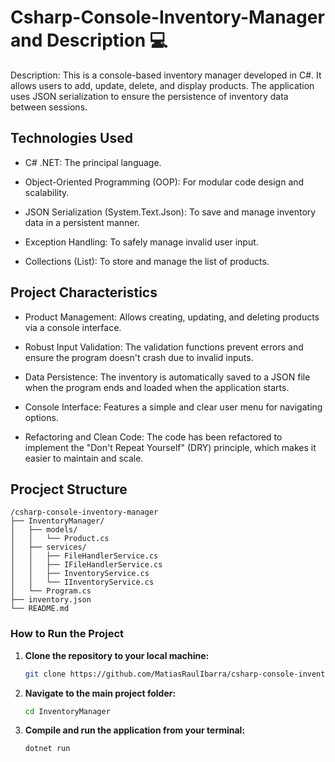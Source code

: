 # Csharp-Console-Inventory-Manager and Description 💻

Description: This is a console-based inventory manager developed in C#. It allows users to add, update, delete, and display products. The application uses JSON serialization to ensure the persistence of inventory data between sessions.

## Technologies Used
* C# .NET: The principal language.

* Object-Oriented Programming (OOP): For modular code design and scalability.

* JSON Serialization (System.Text.Json): To save and manage inventory data in a persistent manner.

* Exception Handling: To safely manage invalid user input.

* Collections (List<T>): To store and manage the list of products.

## Project Characteristics
* Product Management: Allows creating, updating, and deleting products via a console interface.

* Robust Input Validation: The validation functions prevent errors and ensure the program doesn't crash due to invalid inputs.

* Data Persistence: The inventory is automatically saved to a JSON file when the program ends and loaded when the application starts.

* Console Interface: Features a simple and clear user menu for navigating options.

* Refactoring and Clean Code: The code has been refactored to implement the "Don't Repeat Yourself" (DRY) principle, which makes it easier to maintain and scale.

## Procject Structure
```
/csharp-console-inventory-manager
├── InventoryManager/
│   ├── models/
│   │   └── Product.cs
│   ├── services/
│   │   ├── FileHandlerService.cs
│   │   ├── IFileHandlerService.cs
│   │   ├── InventoryService.cs
│   │   └── IInventoryService.cs
│   └── Program.cs
├── inventory.json
└── README.md 
```
### How to Run the Project

1.  **Clone the repository to your local machine:**
    ```bash
    git clone https://github.com/MatiasRaulIbarra/csharp-console-inventory-manager.git
    ```

2.  **Navigate to the main project folder:**
    ```bash
    cd InventoryManager
    ```

3.  **Compile and run the application from your terminal:**
    ```bash
    dotnet run
    ```
